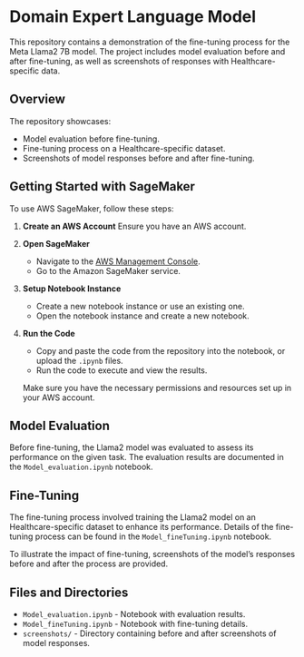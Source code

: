 # Domain Expert Language Model

This repository contains a demonstration of the fine-tuning process for the Meta Llama2 7B model. The project includes model evaluation before and after fine-tuning, as well as screenshots of responses with Healthcare-specific data.

## Overview

The repository showcases:
- Model evaluation before fine-tuning.
- Fine-tuning process on a Healthcare-specific dataset.
- Screenshots of model responses before and after fine-tuning.

## Getting Started with SageMaker

To use AWS SageMaker, follow these steps:

1. **Create an AWS Account**
   Ensure you have an AWS account. 

2. **Open SageMaker**
   - Navigate to the [AWS Management Console](https://aws.amazon.com/console/).
   - Go to the Amazon SageMaker service.

3. **Setup Notebook Instance**
   - Create a new notebook instance or use an existing one.
   - Open the notebook instance and create a new notebook.

4. **Run the Code**
   - Copy and paste the code from the repository into the notebook, or upload the `.ipynb` files.
   - Run the code to execute and view the results.

   Make sure you have the necessary permissions and resources set up in your AWS account.

## Model Evaluation

Before fine-tuning, the Llama2 model was evaluated to assess its performance on the given task. The evaluation results are documented in the `Model_evaluation.ipynb` notebook.

## Fine-Tuning

The fine-tuning process involved training the Llama2 model on an Healthcare-specific dataset to enhance its performance. Details of the fine-tuning process can be found in the `Model_fineTuning.ipynb` notebook.

To illustrate the impact of fine-tuning, screenshots of the model’s responses before and after the process are provided.

## Files and Directories

- `Model_evaluation.ipynb` - Notebook with evaluation results.
- `Model_fineTuning.ipynb` - Notebook with fine-tuning details.
- `screenshots/` - Directory containing before and after screenshots of model responses.
